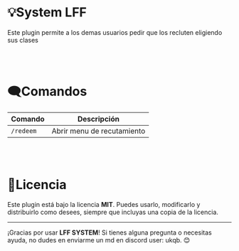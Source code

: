 # 💡System LFF

Este plugin permite a los demas usuarios pedir que los recluten eligiendo sus clases</br> </br>

</br>

# 🗨Comandos
| Comando          | Descripción                                            |
|------------------|--------------------------------------------------------|
| `/redeem`        | Abrir menu de recutamiento                             |

</br>

</br>

# 📜Licencia
Este plugin está bajo la licencia **MIT**. Puedes usarlo, modificarlo y distribuirlo como desees, siempre que incluyas una copia de la licencia.

---

¡Gracias por usar **LFF SYSTEM**! Si tienes alguna pregunta o necesitas ayuda, no dudes en enviarme un md en discord user: ukqb. 😊

</br>
